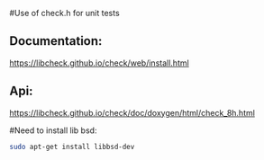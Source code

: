 #Use of check.h for unit tests

Documentation:
---
https://libcheck.github.io/check/web/install.html

Api:
---
https://libcheck.github.io/check/doc/doxygen/html/check_8h.html

#Need to install lib bsd:
```bash
sudo apt-get install libbsd-dev
```
